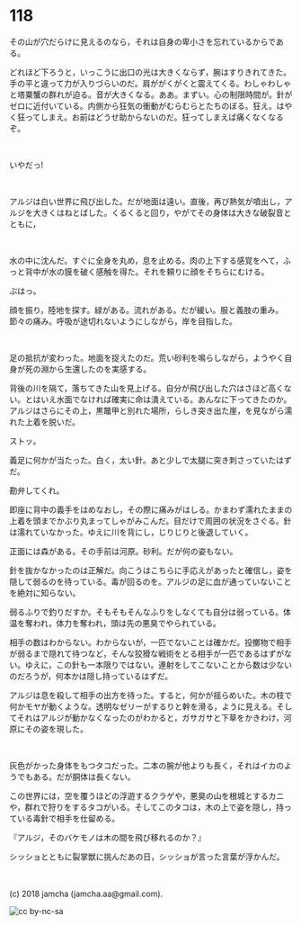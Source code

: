 # 118

その山が穴だらけに見えるのなら，それは自身の卑小さを忘れているからである。  

どれほど下ろうと，いっこうに出口の光は大きくならず，腕はすりきれてきた。手の平と違って力が入りづらいのだ。肩ががくがくと震えてくる。わしゃわしゃと塔粟蟹の群れが迫る。音が大きくなる。ああ。まずい。心の制限時間が。針がゼロに近付いている。内側から狂気の衝動がむらむらとたちのぼる。狂え。はやく狂ってしまえ。お前はどうせ助からないのだ。狂ってしまえば痛くなくなるぞ。  

<br>  

いやだっ!  

<br>  

アルジは白い世界に飛び出した。だが地面は遠い。直後，再び熱気が噴出し，アルジを大きくはねとばした。くるくると回り，やがてその身体は大きな破裂音とともに，  

<br>  

水の中に沈んだ。すぐに全身を丸め，息を止める。肉の上下する感覚をへて，ふっと背中が水の膜を破く感触を得た。それを頼りに顔をそちらにむける。  

ぶはっ。  

顔を振り，陸地を探す。緑がある。流れがある。だが緩い。服と義肢の重み。節々の痛み。呼吸が途切れないようにしながら，岸を目指した。  

<br>  

足の抵抗が変わった。地面を捉えたのだ。荒い砂利を鳴らしながら，ようやく自身が死の淵から生還したのを実感する。  

背後の川を隔て，落ちてきた山を見上げる。自分が飛び出した穴はさほど高くない。とはいえ水面でなければ確実に命は潰えている。あんなに下ってきたのか。アルジはさらにその上，黒鼈甲と別れた場所，らしき突き出た崖，を見ながら濡れた上着を脱いだ。  

ストッ。  

義足に何かが当たった。白く，太い針。あと少しで太腿に突き刺さっていたはずだ。  

勘弁してくれ。  

即座に背中の義手をはめなおし，その際に痛みがはしる。かまわず濡れたままの上着を頭までかぶり丸まってしゃがみこんだ。目だけで周囲の状況をさぐる。針は濡れていなかった。ゆえに川を背にし，じりじりと後退していく。  

正面には森がある。その手前は河原。砂利。だが何の姿もない。  

針を抜かなかったのは正解だ。向こうはこちらに手応えがあったと確信し，姿を隠して弱るのを待っている。毒が回るのを。アルジの足に血が通っていないことを絶対に知らない。  

弱るふりで釣りだすか。そもそもそんなふりをしなくても自分は弱っている。体温を奪われ，体力を奪われ，頭は先の悪臭でやられている。  

相手の数はわからない。わからないが，一匹でないことは確かだ。投擲物で相手が弱るまで隠れて待つなど，そんな狡猾な戦術をとる相手が一匹であるはずがない。ゆえに，この針も一本限りではない。連射をしてこないことから数は少ないのだろうが，何本かは隠し持っているはずだ。  

アルジは息を殺して相手の出方を待った。すると，何かが揺らめいた。木の枝で何かモヤが動くような。透明なゼリーがするりと幹を滑る，ように見える。そしてそれはアルジが動かなくなったのがわかると，ガサガサと下草をかきわけ，河原にその姿を現した。  

<br>  

灰色がかった身体をもつタコだった。二本の腕が他よりも長く，それはイカのようでもある。だが胴体は長くない。  

この世界には，空を覆うほどの浮遊するクラゲや，悪臭の山を根城とするカニや，群れで狩りをするタコがいる。そしてこのタコは，木の上で姿を隠し，持っている毒針で相手を仕留める。  

『アルジ，そのバケモノは木の間を飛び移れるのか？』  

シッショとともに裂掌獣に挑んだあの日，シッショが言った言葉が浮かんだ。  

<br>  
<br>  
(c) 2018 jamcha (jamcha.aa@gmail.com).  

![cc by-nc-sa](https://i.creativecommons.org/l/by-nc-sa/4.0/88x31.png)
